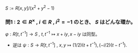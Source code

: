 $S:=R[x,y]/(x^2+y^2-1)$
### 問1 : $2\in R^\times$ , $i\in R$ , $i^2=-1$ のとき、 $S$ はどんな環か。
$\varphi : R[t,t^{-1}]\to S$ , $t,t^{-1} \mapsto x+iy ,x-iy$ は同型。
- 逆は $\psi : S\to R[t,t^{-1}]$ , $x,y \mapsto (1/2)(t+t^{-1}),(-i/2)(t-t^{-1})$.
